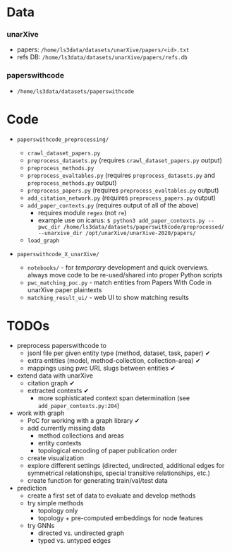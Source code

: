 # Data

### unarXive

* papers: `/home/ls3data/datasets/unarXive/papers/<id>.txt`
* refs DB: `/home/ls3data/datasets/unarXive/papers/refs.db`

### paperswithcode

* `/home/ls3data/datasets/paperswithcode`

# Code

* `paperswithcode_preprocessing/`
    * `crawl_dataset_papers.py`
    * `preprocess_datasets.py`  (requires `crawl_dataset_papers.py` output)
    * `preprocess_methods.py`
    * `preprocess_evaltables.py`  (requires `preprocess_datasets.py` and `preprocess_methods.py` output)
    * `preprocess_papers.py`  (requires `preprocess_evaltables.py` output)
    * `add_citation_network.py`  (requires `preprocess_papers.py` output)
    * `add_paper_contexts.py` (requires output of all of the above)
        * requires module `regex` (not `re`)
        * example use on icarus: `$ python3 add_paper_contexts.py --pwc_dir /home/ls3data/datasets/paperswithcode/preprocessed/ --unarxive_dir /opt/unarXive/unarXive-2020/papers/`
    * `load_graph`

* `paperswithcode_X_unarXive/`
    * `notebooks/` - for *temporary* development and quick overviews. always move code to be re-used/shared into proper Python scripts
    * `pwc_matching_poc.py` - match entities from Papers With Code in unarXive paper plaintexts
    * `matching_result_ui/` - web UI to show matching results

# TODOs

* preprocess paperswithcode to
    * jsonl file per given entity type (method, dataset, task, paper) ✔
    * extra entities (model, method-collection, collection-area) ✔
    * mappings using pwc URL slugs between entities ✔
* extend data with unarXive
    * citation graph ✔
    * extracted contexts ✔
        * more sophisticated context span determination (see `add_paper_contexts.py:204`)
* work with graph
    * PoC for working with a graph library ✔
    * add currently missing data
        * method collections and areas
        * entity contexts
        * topological encoding of paper publication order
    * create visualization
    * explore different settings (directed, undirected, additional edges for symmetrical relationships, special transitive relationships, etc.)
    * create function for generating train/val/test data
* prediction
    * create a first set of data to evaluate and develop methods
    * try simple methods
        * topology only
        * topology + pre-computed embeddings for node features
    * try GNNs
        * directed vs. undirected graph
        * typed vs. untyped edges
